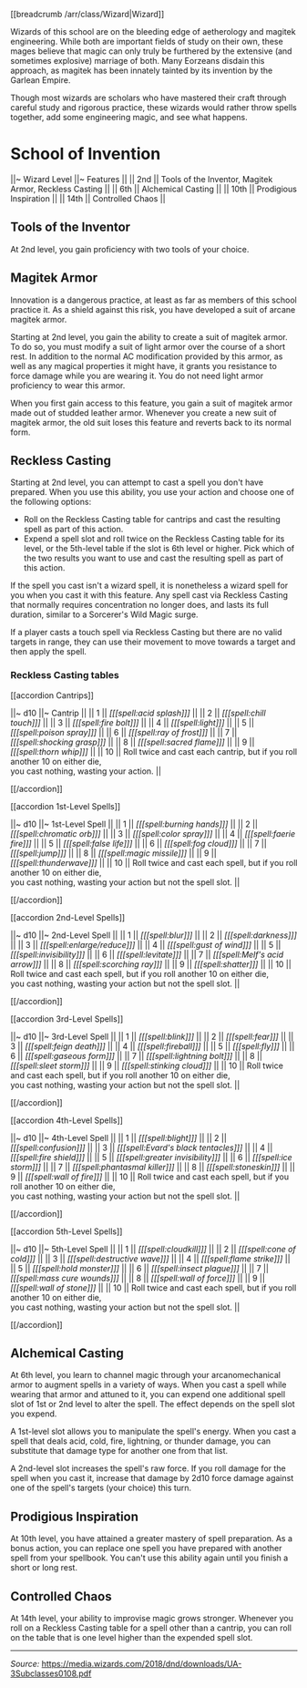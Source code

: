 [[breadcrumb /arr/class/Wizard|Wizard]]

Wizards of this school are on the bleeding edge of aetherology and magitek engineering. While both are important fields of study on their own, these mages believe that magic can only truly be furthered by the extensive (and sometimes explosive) marriage of both. Many Eorzeans disdain this approach, as magitek has been innately tainted by its invention by the Garlean Empire.

Though most wizards are scholars who have mastered their craft through careful study and rigorous practice, these wizards would rather throw spells together, add some engineering magic, and see what happens.

# School of Invention

||~ Wizard Level ||~ Features ||
|| 2nd || Tools of the Inventor, Magitek Armor, Reckless Casting ||
|| 6th || Alchemical Casting ||
|| 10th || Prodigious Inspiration ||
|| 14th || Controlled Chaos ||

## Tools of the Inventor

At 2nd level, you gain proficiency with two tools of your choice.

## Magitek Armor

Innovation is a dangerous practice, at least as far as members of this school practice it. As a shield against this risk, you have developed a suit of arcane magitek armor.

Starting at 2nd level, you gain the ability to create a suit of magitek armor. To do so, you must modify a suit of light armor over the course of a short rest. In addition to the normal AC modification provided by this armor, as well as any magical properties it might have, it grants you resistance to force damage while you are wearing it. You do not need light armor proficiency to wear this armor.

When you first gain access to this feature, you gain a suit of magitek armor made out of studded leather armor. Whenever you create a new suit of magitek armor, the old suit loses this feature and reverts back to its normal form.

## Reckless Casting

Starting at 2nd level, you can attempt to cast a spell you don't have prepared. When you use this ability, you use your action and choose one of the following options:

* Roll on the Reckless Casting table for cantrips and cast the resulting spell as part of this action.
* Expend a spell slot and roll twice on the Reckless Casting table for its level, or the 5th-level table if the slot is 6th level or higher. Pick which of the two results you want to use and cast the resulting spell as part of this action.

If the spell you cast isn't a wizard spell, it is nonetheless a wizard spell for you when you cast it with this feature. Any spell cast via Reckless Casting that normally requires concentration no longer does, and lasts its full duration, similar to a Sorcerer's Wild Magic surge.

If a player casts a touch spell via Reckless Casting but there are no valid targets in range, they can use their movement to move towards a target and then apply the spell.

### Reckless Casting tables

[[accordion Cantrips]]

||~ d10 ||~ Cantrip ||
|| 1 || *[[[spell:acid splash]]]* ||
|| 2 || *[[[spell:chill touch]]]* ||
|| 3 || *[[[spell:fire bolt]]]* ||
|| 4 || *[[[spell:light]]]* ||
|| 5 || *[[[spell:poison spray]]]* ||
|| 6 || *[[[spell:ray of frost]]]* ||
|| 7 || *[[[spell:shocking grasp]]]* ||
|| 8 || *[[[spell:sacred flame]]]* ||
|| 9 || *[[[spell:thorn whip]]]* ||
|| 10 || Roll twice and cast each cantrip, but if you roll another 10 on either die,<br>you cast nothing, wasting your action. ||

[[/accordion]]

[[accordion 1st-Level Spells]]

||~ d10 ||~ 1st-Level Spell ||
|| 1 || *[[[spell:burning hands]]]* ||
|| 2 || *[[[spell:chromatic orb]]]* ||
|| 3 || *[[[spell:color spray]]]* ||
|| 4 || *[[[spell:faerie fire]]]* ||
|| 5 || *[[[spell:false life]]]* ||
|| 6 || *[[[spell:fog cloud]]]* ||
|| 7 || *[[[spell:jump]]]* ||
|| 8 || *[[[spell:magic missile]]]* ||
|| 9 || *[[[spell:thunderwave]]]* ||
|| 10 || Roll twice and cast each spell, but if you roll another 10 on either die,<br>you cast nothing, wasting your action but not the spell slot. ||

[[/accordion]]

[[accordion 2nd-Level Spells]]

||~ d10 ||~ 2nd-Level Spell ||
|| 1 || *[[[spell:blur]]]* ||
|| 2 || *[[[spell:darkness]]]* ||
|| 3 || *[[[spell:enlarge/reduce]]]* ||
|| 4 || *[[[spell:gust of wind]]]* ||
|| 5 || *[[[spell:invisibility]]]* ||
|| 6 || *[[[spell:levitate]]]* ||
|| 7 || *[[[spell:Melf's acid arrow]]]* ||
|| 8 || *[[[spell:scorching ray]]]* ||
|| 9 || *[[[spell:shatter]]]* ||
|| 10 || Roll twice and cast each spell, but if you roll another 10 on either die,<br>you cast nothing, wasting your action but not the spell slot. ||

[[/accordion]]

[[accordion 3rd-Level Spells]]

||~ d10 ||~ 3rd-Level Spell ||
|| 1 || *[[[spell:blink]]]* ||
|| 2 || *[[[spell:fear]]]* ||
|| 3 || *[[[spell:feign death]]]* ||
|| 4 || *[[[spell:fireball]]]* ||
|| 5 || *[[[spell:fly]]]* ||
|| 6 || *[[[spell:gaseous form]]]* ||
|| 7 || *[[[spell:lightning bolt]]]* ||
|| 8 || *[[[spell:sleet storm]]]* ||
|| 9 || *[[[spell:stinking cloud]]]* ||
|| 10 || Roll twice and cast each spell, but if you roll another 10 on either die,<br>you cast nothing, wasting your action but not the spell slot. ||

[[/accordion]]

[[accordion 4th-Level Spells]]

||~ d10 ||~ 4th-Level Spell ||
|| 1 || *[[[spell:blight]]]* ||
|| 2 || *[[[spell:confusion]]]* ||
|| 3 || *[[[spell:Evard's black tentacles]]]* ||
|| 4 || *[[[spell:fire shield]]]* ||
|| 5 || *[[[spell:greater invisibility]]]* ||
|| 6 || *[[[spell:ice storm]]]* ||
|| 7 || *[[[spell:phantasmal killer]]]* ||
|| 8 || *[[[spell:stoneskin]]]* ||
|| 9 || *[[[spell:wall of fire]]]* ||
|| 10 || Roll twice and cast each spell, but if you roll another 10 on either die,<br>you cast nothing, wasting your action but not the spell slot. ||

[[/accordion]]

[[accordion 5th-Level Spells]]

||~ d10 ||~ 5th-Level Spell ||
|| 1 || *[[[spell:cloudkill]]]* ||
|| 2 || *[[[spell:cone of cold]]]* ||
|| 3 || *[[[spell:destructive wave]]]* ||
|| 4 || *[[[spell:flame strike]]]* ||
|| 5 || *[[[spell:hold monster]]]* ||
|| 6 || *[[[spell:insect plague]]]* ||
|| 7 || *[[[spell:mass cure wounds]]]* ||
|| 8 || *[[[spell:wall of force]]]* ||
|| 9 || *[[[spell:wall of stone]]]* ||
|| 10 || Roll twice and cast each spell, but if you roll another 10 on either die,<br>you cast nothing, wasting your action but not the spell slot. ||

[[/accordion]]

## Alchemical Casting

At 6th level, you learn to channel magic through your arcanomechanical armor to augment spells in a variety of ways. When you cast a spell while wearing that armor and attuned to it, you can expend one additional spell slot of 1st or 2nd level to alter the spell. The effect depends on the spell slot you expend.

A 1st-level slot allows you to manipulate the spell's energy. When you cast a spell that deals acid, cold, fire, lightning, or thunder damage, you can substitute that damage type for another one from that list.

A 2nd-level slot increases the spell's raw force. If you roll damage for the spell when you cast it, increase that damage by 2d10 force damage against one of the spell's targets (your choice) this turn.

## Prodigious Inspiration

At 10th level, you have attained a greater mastery of spell preparation. As a bonus action, you can replace one spell you have prepared with another spell from your spellbook. You can't use this ability again until you finish a short or long rest.

## Controlled Chaos

At 14th level, your ability to improvise magic grows stronger. Whenever you roll on a Reckless Casting table for a spell other than a cantrip, you can roll on the table that is one level higher than the expended spell slot.

----

*Source:* <https://media.wizards.com/2018/dnd/downloads/UA-3Subclasses0108.pdf>

<script type="module">
    import {init_accordions} from "/static/js/common/utils.js";
    init_accordions();
</script>
